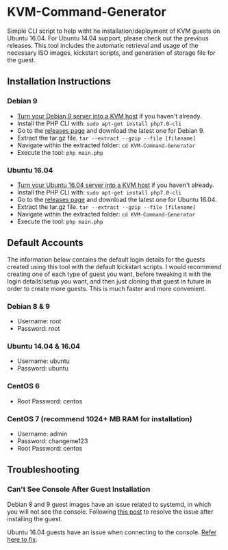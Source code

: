 KVM-Command-Generator
=====================

Simple CLI script to help witht he installation/deployment of KVM guests on Ubuntu 16.04. For Ubuntu 14.04 support, please check out the previous releases. This tool includes the automatic retrieval and usage of the necessary ISO images, kickstart scripts, and generation of storage file for the guest.


## Installation Instructions

### Debian 9
* [Turn your Debian 9 server into a KVM host](http://blog.programster.org/set-up-debian-9-kvm-server) if you haven't already.
* Install the PHP CLI with: `sudo apt-get install php7.0-cli`
* Go to the [releases page](https://github.com/programster/KVM-Command-Generator/releases) and download the latest one for Debian 9.
* Extract the tar.gz file. `tar --extract --gzip --file [filename]`
* Navigate within the extracted folder: `cd KVM-Command-Generator`
* Execute the tool: `php main.php`

### Ubuntu 16.04
* [Turn your Ubuntu 16.04 server into a KVM host](http://blog.programster.org/set-up-ubuntu-16-04-KVM-server) if you haven't already.
* Install the PHP CLI with: `sudo apt-get install php7.0-cli`
* Go to the [releases page](https://github.com/programster/KVM-Command-Generator/releases) and download the latest one for Ubuntu 16.04.
* Extract the tar.gz file. `tar --extract --gzip --file [filename]`
* Navigate within the extracted folder: `cd KVM-Command-Generator`
* Execute the tool: `php main.php`



## Default Accounts
The information below contains the default login details for the guests created using this tool with the default kickstart scripts. I would recommend creating one of each type of guest you want, before tweaking it with the login details/setup you want, and then just cloning that guest in future in order to create more guests. This is much faster and more convenient.

### Debian 8 & 9
* Username: root
* Password: root

### Ubuntu 14.04 & 16.04
* Username: ubuntu
* Password: ubuntu

### CentOS 6
* Root Password: centos

### CentOS 7 (recommend 1024+ MB RAM for installation)
* Username: admin
* Password: changeme123
* Root Password: centos


## Troubleshooting
### Can't See Console After Guest Installation
Debian 8 and 9 guest images have an issue related to systemd, in which you will not see the console. Following [this post](https://unix.stackexchange.com/questions/203768/debian-8-kvm-guest-loading-initial-ramdisk) to resolve the issue after installing the guest.

Ubuntu 16.04 guests have an issue when connecting to the console. [Refer here to fix](http://unix.stackexchange.com/questions/288344/accessing-console-of-ubuntu-16-04-kvm-guest).
